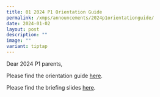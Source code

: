 ```yaml
---
title: 01 2024 P1 Orientation Guide
permalink: /xmps/announcements/2024p1orientationguide/
date: 2024-01-02
layout: post
description: ""
image: ""
variant: tiptap
---
```

Dear 2024 P1 parents,

Please find the orientation guide
[here](https://file.go.gov.sg/2024xmpsp1.pdf).

Please find the briefing slides 
[here](https://go.gov.sg/xmps2024p1orientationslides).